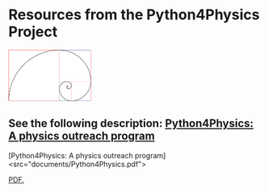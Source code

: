 # Resources from the Python4Physics Project
<img src="images/goldenspiral.png" width="164" height="102">

## See the following description: <a href="https://tddyrogers.github.io/python4physics.github.io/documents/Python4Physics.pdf" target="_blank">Python4Physics: A physics outreach program</a>
[Python4Physics: A physics outreach program]<src="documents/Python4Physics.pdf">

<a href="https://tddyrogers.github.io/python4physics.github.io/documents/Python4Physics.pdf" target="_blank">PDF.</a>
